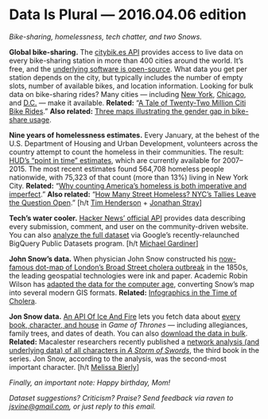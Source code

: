 Data Is Plural — 2016.04.06 edition
===================================

*Bike-sharing, homelessness, tech chatter, and two Snows.*


__Global bike-sharing.__ The [citybik.es API](http://api.citybik.es/v2/) provides access to live data on every bike-sharing station in more than 400 cities around the world. It’s free, and the [underlying software is open-source](https://github.com/eskerda/pybikes). What data you get per station depends on the city, but typically includes the number of empty slots, number of available bikes, and location information. Looking for bulk data on bike-sharing rides? Many cities — including [New York](https://www.citibikenyc.com/system-data), [Chicago](https://www.divvybikes.com/data), and [D.C.](https://www.capitalbikeshare.com/trip-history-data) — make it available. __Related:__ “[A Tale of Twenty-Two Million Citi Bike Rides](http://toddwschneider.com/posts/a-tale-of-twenty-two-million-citi-bikes-analyzing-the-nyc-bike-share-system/).” __Also related:__ [Three maps illustrating the gender gap in bike-share usage](http://www.buzzfeed.com/jsvine/these-maps-show-a-massive-gender-gap-in-bicycle-riding).


__Nine years of homelessness estimates.__ Every January, at the behest of the U.S. Department of Housing and Urban Development, volunteers across the country attempt to count the homeless in their communities. The result: [HUD’s “point in time” estimates](https://www.hudexchange.info/resource/4832/2015-ahar-part-1-pit-estimates-of-homelessness/), which are currently available for 2007–2015. The most recent estimates found 564,708 homeless people nationwide, with 75,323 of that count (more than 13%) living in New York City. __Related:__ “[Why counting America’s homeless is both imperative and imperfect](http://fusion.net/story/49980/why-counting-americas-homeless-is-both-imperative-and-imperfect/).” __Also related:__ “[How Many Street Homeless? NYC’s Tallies Leave the Question Open](http://citylimits.org/2015/10/13/how-many-street-homeless-nycs-tallies-leave-the-question-open/).” [h/t [Tim Henderson](https://twitter.com/TimHendersonSL) + [Jonathan Stray](https://twitter.com/jonathanstray)]


__Tech’s water cooler.__ [Hacker News’ official API](https://github.com/HackerNews/API) provides data describing every submission, comment, and user on the community-driven website. You can also [analyze the full dataset](https://cloud.google.com/bigquery/public-data/hacker-news) via Google’s recently-relaunched BigQuery Public Datasets program. [h/t [Michael Gardiner](https://twitter.com/MikeARGS)]


__John Snow’s data.__ When physician John Snow constructed his [now-famous dot-map of London’s Broad Street cholera outbreak](https://en.wikipedia.org/wiki/1854_Broad_Street_cholera_outbreak#John_Snow_investigation) in the 1850s, the leading geospatial technologies were ink and paper. Academic Robin Wilson has [adapted the data for the computer age](http://blog.rtwilson.com/john-snows-cholera-data-in-more-formats/), converting Snow’s map into several modern GIS formats. __Related:__ [Infographics in the Time of Cholera](https://www.propublica.org/nerds/item/infographics-in-the-time-of-cholera).


__Jon Snow data.__ [An API Of Ice And Fire](https://anapioficeandfire.com/) lets you fetch data about [every book, character, and house](https://anapioficeandfire.com/Documentation) in *Game of Thrones* — including allegiances, family trees, and dates of death. You can also [download the data in bulk](https://github.com/joakimskoog/AnApiOfIceAndFire/tree/master/AnApiOfIceAndFire.Data.Feeder/Data). __Related:__ Macalester researchers recently published a [network analysis (and underlying data) of all characters in *A Storm of Swords*](http://www.macalester.edu/~abeverid/thrones.html), the third book in the series. Jon Snow, according to the analysis, was the second-most important character. [h/t [Melissa Bierly](https://blog.modeanalytics.com/analytics-dispatch-017/)]


*Finally, an important note: Happy birthday, Mom!*


*Dataset suggestions? Criticism? Praise? Send feedback via raven to <jsvine@gmail.com>, or just reply to this email.*

